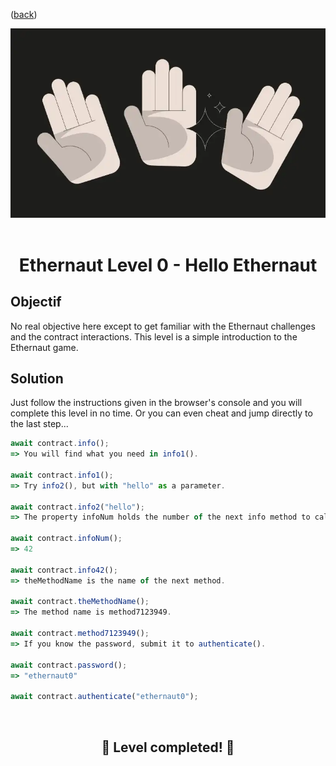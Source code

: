 <div align="center">
<p align="left">(<a href="#solutions">back</a>)</p>

<img src="../assets/levels/0-hello.webp" width="600px"/>
<br><br>
<h1><strong>Ethernaut Level 0 - Hello Ethernaut</strong></h1>

</div>

## Objectif

No real objective here except to get familiar with the Ethernaut challenges and the contract interactions. This level is a simple introduction to the Ethernaut game.

## Solution

Just follow the instructions given in the browser's console and you will complete this level in no time. Or you can even cheat and jump directly to the last step...

```javascript
await contract.info();
=> You will find what you need in info1().

await contract.info1();
=> Try info2(), but with "hello" as a parameter.

await contract.info2("hello");
=> The property infoNum holds the number of the next info method to call.

await contract.infoNum();
=> 42

await contract.info42();
=> theMethodName is the name of the next method.

await contract.theMethodName();
=> The method name is method7123949.

await contract.method7123949();
=> If you know the password, submit it to authenticate().

await contract.password();
=> "ethernaut0"

await contract.authenticate("ethernaut0");
```

<div align="center">
<br>
<h2>🎉 Level completed! 🎉</h2>
</div>
